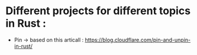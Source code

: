 # Different projects for different topics in Rust :

- Pin -> based on this articall : https://blog.cloudflare.com/pin-and-unpin-in-rust/
